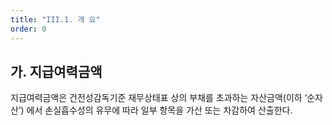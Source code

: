 ```yaml
---
title: "III.1. 개 요"
order: 0
---
```


## 가. 지급여력금액
지급여력금액은 건전성감독기준 재무상태표 상의 부채를 초과하는 자산금액(이하 ‘순자산’) 에서 손실흡수성의 유무에 따라 일부 항목을 가산 또는 차감하여 산출한다.


